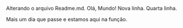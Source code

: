 Alterando o arquivo Readme.md.
Olá, Mundo!
Nova linha.
Quarta linha.

Mais um dia que passe e estamos aqui na função.